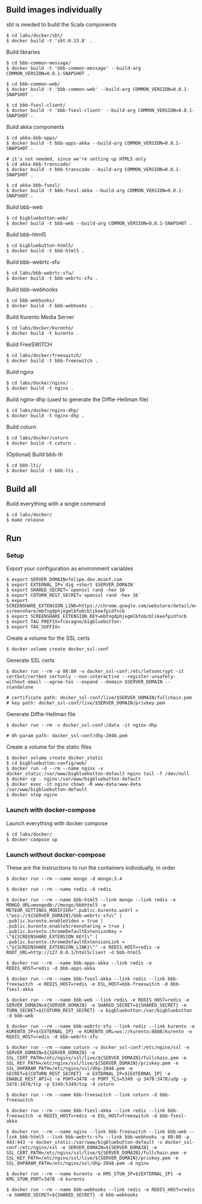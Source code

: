 ## Build images individually

sbt is needed to build the Scala components
```
$ cd labs/docker/sbt/
$ docker build -t 'sbt:0.13.8' .
```

Build libraries
```
$ cd bbb-common-message/
$ docker build -t 'bbb-common-message' --build-arg COMMON_VERSION=0.0.1-SNAPSHOT .

$ cd bbb-common-web/
$ docker build -t 'bbb-common-web' --build-arg COMMON_VERSION=0.0.1-SNAPSHOT .

$ cd bbb-fsesl-client/
$ docker build -t 'bbb-fsesl-client' --build-arg COMMON_VERSION=0.0.1-SNAPSHOT .
```

Build akka components
```
$ cd akka-bbb-apps/
$ docker build -t bbb-apps-akka --build-arg COMMON_VERSION=0.0.1-SNAPSHOT .

# it's not needed, since we're setting up HTML5 only
$ cd akka-bbb-transcode/
$ docker build -t bbb-transcode --build-arg COMMON_VERSION=0.0.1-SNAPSHOT .

$ cd akka-bbb-fsesl/
$ docker build -t bbb-fsesl-akka --build-arg COMMON_VERSION=0.0.1-SNAPSHOT .
```

Build bbb-web
```
$ cd bigbluebutton-web/
$ docker build -t bbb-web --build-arg COMMON_VERSION=0.0.1-SNAPSHOT .
```

Build bbb-html5
```
$ cd bigbluebutton-html5/
$ docker build -t bbb-html5 .
```

Build bbb-webrtc-sfu
```
$ cd labs/bbb-webrtc-sfu/
$ docker build -t bbb-webrtc-sfu .
```

Build bbb-webhooks
```
$ cd bbb-webhooks/
$ docker build -t bbb-webhooks .
```

Build Kurento Media Server
```
$ cd labs/docker/kurento/
$ docker build -t kurento .
```

Build FreeSWITCH
```
$ cd labs/docker/freeswitch/
$ docker build -t bbb-freeswitch .
```

Build nginx
```
$ cd labs/docker/nginx/
$ docker build -t nginx .
```

Build nginx-dhp (used to generate the Diffie-Hellman file)
```
$ cd labs/docker/nginx-dhp/
$ docker build -t nginx-dhp .
```

Build coturn
```
$ cd labs/docker/coturn
$ docker build -t coturn .
```

(Optional) Build bbb-lti

```
$ cd bbb-lti/
$ docker build -t bbb-lti .
```

## Build all

Build everything with a single command
```
$ cd labs/docker/
$ make release
```

## Run

### Setup

Export your configuration as environment variables
```
$ export SERVER_DOMAIN=felipe.dev.mconf.com
$ export EXTERNAL_IP=`dig +short $SERVER_DOMAIN`
$ export SHARED_SECRET=`openssl rand -hex 16`
$ export COTURN_REST_SECRET=`openssl rand -hex 16`
$ export SCREENSHARE_EXTENSION_LINK=https://chrome.google.com/webstore/detail/mconf-screenshare/mbfngdphjegmlbfobcblikeefpidfncb
$ export SCREENSHARE_EXTENSION_KEY=mbfngdphjegmlbfobcblikeefpidfncb
$ export TAG_PREFIX=fcecagno/bigbluebutton:
$ export TAG_SUFFIX=
```

Create a volume for the SSL certs

```
$ docker volume create docker_ssl-conf
```

Generate SSL certs

```
$ docker run --rm -p 80:80 -v docker_ssl-conf:/etc/letsencrypt -it certbot/certbot certonly --non-interactive --register-unsafely-without-email --agree-tos --expand --domain $SERVER_DOMAIN --standalone

# certificate path: docker_ssl-conf/live/$SERVER_DOMAIN/fullchain.pem
# key path: docker_ssl-conf/live/$SERVER_DOMAIN/privkey.pem
```

Generate Diffie-Hellman file

```
$ docker run --rm -v docker_ssl-conf:/data -it nginx-dhp

# dh-param path: docker_ssl-conf/dhp-2048.pem
```

Create a volume for the static files

```
$ docker volume create docker_static
$ cd bigbluebutton-config/web/
$ docker run -d --rm --name nginx -v docker_static:/var/www/bigbluebutton-default nginx tail -f /dev/null
$ docker cp . nginx:/var/www/bigbluebutton-default
$ docker exec -it nginx chown -R www-data:www-data /var/www/bigbluebutton-default
$ docker stop nginx
```

### Launch with docker-compose

Launch everything with docker compose
```
$ cd labs/docker/
$ docker-compose up
```

### Launch without docker-compose

These are the instructions to run the containers individually, in order
```
$ docker run --rm --name mongo -d mongo:3.4

$ docker run --rm --name redis -d redis

$ docker run --rm --name bbb-html5 --link mongo --link redis -e MONGO_URL=mongodb://mongo/bbbhtml5 -e METEOR_SETTINGS_MODIFIER=".public.kurento.wsUrl = \"wss://${SERVER_DOMAIN}/bbb-webrtc-sfu\" | .public.kurento.enableVideo = true | .public.kurento.enableScreensharing = true | .public.kurento.chromeDefaultExtensionKey = \"${SCREENSHARE_EXTENSION_KEY}\" | .public.kurento.chromeDefaultExtensionLink = \"${SCREENSHARE_EXTENSION_LINK}\"" -e REDIS_HOST=redis -e ROOT_URL=http://127.0.0.1/html5client -d bbb-html5

$ docker run --rm --name bbb-apps-akka --link redis -e REDIS_HOST=redis -d bbb-apps-akka

$ docker run --rm --name bbb-fsesl-akka --link redis --link bbb-freeswitch -e REDIS_HOST=redis -e ESL_HOST=bbb-freeswitch -d bbb-fsesl-akka

$ docker run --rm --name bbb-web --link redis -e REDIS_HOST=redis -e SERVER_DOMAIN=${SERVER_DOMAIN} -e SHARED_SECRET=${SHARED_SECRET} -e TURN_SECRET=${COTURN_REST_SECRET} -v bigbluebutton:/var/bigbluebutton -d bbb-web

$ docker run --rm --name bbb-webrtc-sfu --link redis --link kurento -e KURENTO_IP=${EXTERNAL_IP} -e KURENTO_URL=ws://kurento:8888/kurento -e REDIS_HOST=redis -d bbb-webrtc-sfu

$ docker run --rm --name coturn -v docker_ssl-conf:/etc/nginx/ssl -e SERVER_DOMAIN=${SERVER_DOMAIN} -e SSL_CERT_PATH=/etc/nginx/ssl/live/${SERVER_DOMAIN}/fullchain.pem -e SSL_KEY_PATH=/etc/nginx/ssl/live/${SERVER_DOMAIN}/privkey.pem -e SSL_DHPARAM_PATH=/etc/nginx/ssl/dhp-2048.pem -e SECRET=${COTURN_REST_SECRET} -e EXTERNAL_IP=${EXTERNAL_IP} -e ENABLE_REST_API=1 -e PORT=3478 -e PORT_TLS=5349 -p 3478:3478/udp -p 3478:3478/tcp -p 5349:5349/tcp -d coturn

$ docker run --rm --name bbb-freeswitch --link coturn -d bbb-freeswitch

$ docker run --rm --name bbb-fsesl-akka --link redis --link bbb-freeswitch -e REDIS_HOST=redis -e ESL_HOST=freeswitch -d bbb-fsesl-akka

$ docker run --rm --name nginx --link bbb-freeswitch --link bbb-web --link bbb-html5 --link bbb-webrtc-sfu --link bbb-webhooks -p 80:80 -p 443:443 -v docker_static:/var/www/bigbluebutton-default -v docker_ssl-conf:/etc/nginx/ssl -e SERVER_DOMAIN=${SERVER_DOMAIN} -e SSL_CERT_PATH=/etc/nginx/ssl/live/${SERVER_DOMAIN}/fullchain.pem -e SSL_KEY_PATH=/etc/nginx/ssl/live/${SERVER_DOMAIN}/privkey.pem -e SSL_DHPARAM_PATH=/etc/nginx/ssl/dhp-2048.pem -d nginx

$ docker run --rm --name kurento -e KMS_STUN_IP=${EXTERNAL_IP} -e KMS_STUN_PORT=3478 -d kurento

$ docker run --rm --name bbb-webhooks --link redis -e REDIS_HOST=redis -e SHARED_SECRET=${SHARED_SECRET} -d bbb-webhooks
```
